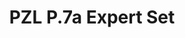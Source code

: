 ---
layout: product
title: "PZL P.7a Expert Set"
price: "2100" 
desc: "Plastična maketa"
img_path: "/assets/img/AH70006.jpg"
brand: "Arma Hobby"
available: false
special_offer: false
new: true
soon: false
cat: "010000"
subcat: "014200"
subsubcat: "00"
sifra: "AH70006"
popular: false
---
